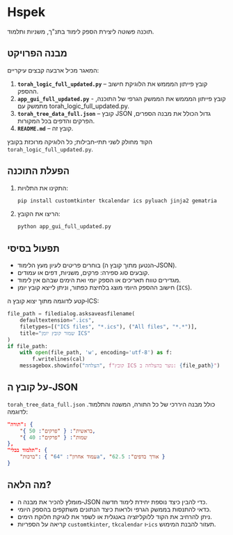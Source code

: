 # Hspek
תוכנה פשוטה ליצירת הספק לימוד בתנ"ך, משניות ותלמוד.

## מבנה הפרויקט
המאגר מכיל ארבעה קבצים עיקריים:
1. **`torah_logic_full_updated.py`** – קובץ פייתון המממש את הלוגיקת חישוב ההספק.
2. **`app_gui_full_updated.py`** - קובץ פייתון המממש את הממשק הגרפי של התוכנה, מתמשק עם torah_logic_full_updated.py.
3. **`torah_tree_data_full.json`** – קובץ JSON גדול הכולל את מבנה הספרים, הפרקים והדפים בכל המקורות.
4. **`README.md`** – קובץ זה.

הקוד מחולק לשני תתי‑חבילות; כל הלוגיקה מרוכזת בקובץ `torah_logic_full_updated.py`.

## הפעלת התוכנה
1. התקינו את התלויות:
   ```bash
   pip install customtkinter tkcalendar ics pyluach jinja2 gematria
   ```
2. הריצו את הקובץ:
   ```bash
   python app_gui_full_updated.py
   ```

## תפעול בסיסי
- בוחרים פריטים לעיון מעץ הלימוד (הנטען מתוך קובץ ה‑JSON).
- קובעים סוג ספירה: פרקים, משניות, דפים או עמודים.
- מגדירים טווח תאריכים או הספק יומי ואת הימים שבהם אין לימוד.
- חישוב ההספק היומי מוצג בלחיצת כפתור, וניתן לייצא קובץ יומן (`ICS`).

קטע לדוגמה מתוך יצוא קובץ ה‑ICS:
```python
file_path = filedialog.asksaveasfilename(
    defaultextension=".ics",
    filetypes=[("ICS files", "*.ics"), ("All files", "*.*")],
    title="שמור קובץ יומן ICS"
)
if file_path:
    with open(file_path, 'w', encoding='utf-8') as f:
        f.writelines(cal)
    messagebox.showinfo("הצלחה", f"קובץ ICS נוצר בהצלחה ב: {file_path}")
```

## על קובץ ה‑JSON
`torah_tree_data_full.json` כולל מבנה היררכי של כל התורה, המשנה והתלמוד. לדוגמה:
```json
"תורה": {
    "בראשית": { "פרקים": 50 },
    "שמות": { "פרקים": 40 }
},
"תלמוד בבלי": {
    "ברכות": { "עמוד אחרון": "64a", "אורך בדפים": 62.5 }
}
```

## מה הלאה?
- מומלץ להכיר את מבנה ה‑JSON כדי להבין כיצד נוספת יחידת לימוד חדשה.
- כדאי להתנסות בממשק הגרפי ולראות כיצד הנתונים משתקפים בהספק היומי.
- ניתן להרחיב את הקוד ללוקליזציה באנגלית או לשפר את לוגיקת חלוקת הימים.
- קריאה על הספריות `customtkinter`, `tkcalendar` ו‑`ics` תעזור להבנת המימוש.
